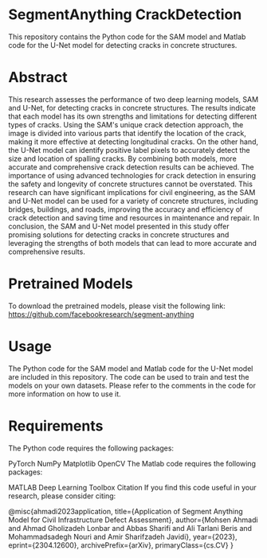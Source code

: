 # SegmentAnything CrackDetection

This repository contains the Python code for the SAM model and Matlab code for the U-Net model for detecting cracks in concrete structures.

# Abstract

This research assesses the performance of two deep learning models, SAM and U-Net, for detecting cracks in concrete structures. The results indicate that each model has its own strengths and limitations for detecting different types of cracks. Using the SAM's unique crack detection approach, the image is divided into various parts that identify the location of the crack, making it more effective at detecting longitudinal cracks. On the other hand, the U-Net model can identify positive label pixels to accurately detect the size and location of spalling cracks. By combining both models, more accurate and comprehensive crack detection results can be achieved. The importance of using advanced technologies for crack detection in ensuring the safety and longevity of concrete structures cannot be overstated. This research can have significant implications for civil engineering, as the SAM and U-Net model can be used for a variety of concrete structures, including bridges, buildings, and roads, improving the accuracy and efficiency of crack detection and saving time and resources in maintenance and repair. In conclusion, the SAM and U-Net model presented in this study offer promising solutions for detecting cracks in concrete structures and leveraging the strengths of both models that can lead to more accurate and comprehensive results.

# Pretrained Models
To download the pretrained models, please visit the following link: https://github.com/facebookresearch/segment-anything

# Usage
The Python code for the SAM model and Matlab code for the U-Net model are included in this repository. The code can be used to train and test the models on your own datasets. Please refer to the comments in the code for more information on how to use it.

# Requirements
The Python code requires the following packages:

PyTorch
NumPy
Matplotlib
OpenCV
The Matlab code requires the following packages:

MATLAB Deep Learning Toolbox
Citation
If you find this code useful in your research, please consider citing:

@misc{ahmadi2023application,
  title={Application of Segment Anything Model for Civil Infrastructure Defect Assessment},
  author={Mohsen Ahmadi and Ahmad Gholizadeh Lonbar and Abbas Sharifi and Ali Tarlani Beris and Mohammadsadegh Nouri and Amir Sharifzadeh Javidi},
  year={2023},
  eprint={2304.12600},
  archivePrefix={arXiv},
  primaryClass={cs.CV}
}
